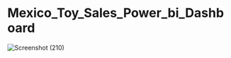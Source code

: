 # Mexico_Toy_Sales_Power_bi_Dashboard

![Screenshot (210)](https://github.com/keshavsingh0753/Mexico_Toy_Sales_Power_bi_Dashboard/assets/121354906/483e81e6-bd66-439e-a5a4-e937e23d90bb)
